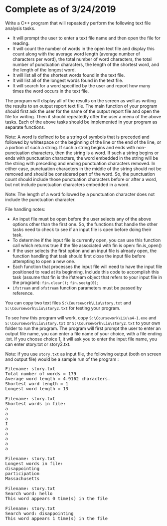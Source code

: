Complete as of 3/24/2019
===

Write a C++ program that will repeatedly perform the following text file analysis tasks.

- It will prompt the user to enter a text file name and then open the file for reading.
- It will count the number of words in the open text file and display this count along with the average word length (average number of characters per word), the total number of word characters, the total number of punctuation characters, the length of the shortest word, and the length of the longest word.
- It will list all of the shortest words found in the text file.
- It will list all of the longest words found in the text file.
- It will search for a word specified by the user and report how many times the word occurs in the text file.

The program will display all of the results on the screen as well as writing the results to an output report text file. The main function of your program should first ask the user for the name of the output report file and open the file for writing. Then it should repeatedly offer the user a menu of the above tasks. Each of the above tasks should be implemented in your program as separate functions.

Note: A word is defined to be a string of symbols that is preceded and followed by whitespace or the beginning of the line or the end of the line, or a portion of such a string. If such a string begins and ends with non-punctuation characters, then the string is a word. If such a string begins or ends with punctuation characters, the word embedded in the string will be the string with preceding and ending punctuation characters removed. In either case, punctuation characters in the middle of the string should not be removed and should be considered part of the word. So, the punctuation count should include those punctuation characters before or after a word, but not include punctuation characters embedded in a word.

Note: The length of a word followed by a punctuation character does not include the punctuation character.

File handling notes:

- An input file must be open before the user selects any of the above options other than the first one. So, the functions that handle the other tasks need to check to see if an input file is open before doing their task.
- To determine if the input file is currently open, you can use this function call which returns true if the file associated with fin is open:
fin.is_open()
- If the user selects the first option and an input file is already open, the function handling that task should first close the input file before attempting to open a new one.
- Each function that processes the input file will need to have the input file positioned to read at its beginning. Include this code to accomplish this task (assume that fin is the ifstream object that refers to your input file in the program):
 `fin.clear();`
 `fin.seekg(0);`
- `ifstream` and `ofstream` function parameters must be passed by reference.

You can copy two text files `S:\Coursework\Liu\story.txt` and `S:\Coursework\Liu\story2.txt` for testing your program.

To see how this program will work, copy `S:\Coursework\Liu\a4-1.exe` and `S:\Coursework\Liu\story.txt` or `S:\Coursework\Liu\story2.txt` to your own folder to run the program. The program will first prompt the user to enter an output file name, you can enter a file name of your choice, with a file ending .txt. If you choose choice 1, it will ask you to enter the input file name, you can enter story.txt or story2.txt.

Note: if you use `story.txt` as input file, the following output (both on screen and output file) would be a sample run of the program :
<pre>Filename: story.txt
Total number of words = 179
Average word length = 4.9162 characters.
Shortest word length = 1
Longest word length = 13

Filename: story.txt
Shortest words in file: 
a
a
a
I
a
a
a
a
a

Filename: story.txt
Longest words in file: 
disappointing
participation
Massachusetts

Filename: story.txt
Search word: hello
This word appears 0 time(s) in the file

Filename: story.txt
Search word: disappointing
This word appears 1 time(s) in the file</pre>
